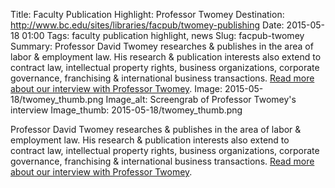 Title: Faculty Publication Highlight: Professor Twomey 
Destination: http://www.bc.edu/sites/libraries/facpub/twomey-publishing
Date: 2015-05-18 01:00 
Tags: faculty publication highlight, news 
Slug: facpub-twomey 
Summary: Professor David Twomey researches & publishes in the area of labor & employment law. His research & publication interests also extend to contract law, intellectual property rights, business organizations, corporate governance, franchising & international business transactions. [Read more about our interview with Professor Twomey](http://www.bc.edu/sites/libraries/facpub/twomey-publishing).
Image: 2015-05-18/twomey_thumb.png
Image_alt: Screengrab of Professor Twomey's interview
Image_thumb: 2015-05-18/twomey_thumb.png

Professor David Twomey researches & publishes in the area of labor & employment law. His research & publication interests also extend to contract law, intellectual property rights, business organizations, corporate governance, franchising & international business transactions. 
[Read more about our interview with Professor Twomey](http://www.bc.edu/sites/libraries/facpub/twomey-publishing).